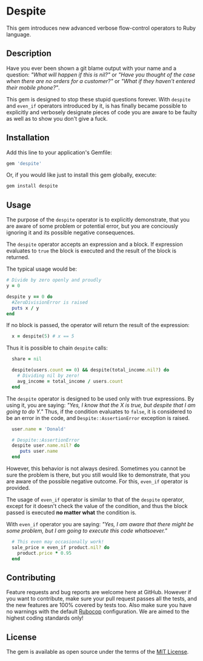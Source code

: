 # Despite

This gem introduces new advanced verbose flow-control operators to Ruby language.

## Description

Have you ever been shown a git blame output with your name and a question: _"What will happen if this is nil?"_ or _"Have you thought of the case when there are no orders for a customer?"_ or _"What if they haven't entered their mobile phone?"_.

This gem is designed to stop these stupid questions forever. With `despite` and `even_if` operators introduced by it, is has finally became possible to explicitly and verbosely designate pieces of code you are aware to be faulty as well as to show you don't give a fuck.

## Installation

Add this line to your application's Gemfile:

```ruby
gem 'despite'
```

Or, if you would like just to install this gem globally, execute:
```bash
gem install despite
```

## Usage
The purpose of the `despite` operator is to explicitly demonstrate, that you are aware of some problem or potential error, but you are conciously ignoring it and its possible negative consequences.

The `despite` operator accepts an expression and a block. If expression evaluates to `true` the block is executed and the result of the block is returned.

The typical usage would be:
```ruby
# Divide by zero openly and proudly
y = 0

despite y == 0 do
  #ZeroDivisionError is raised
  puts x / y
end
```

If no block is passed, the operator will return the result of the expression:

```ruby
  x = despite(5) # x == 5
```

Thus it is possible to chain `despite` calls:

```ruby
  share = nil

  despite(users.count == 0) && despite(total_income.nil?) do
    # Dividing nil by zero!
    avg_income = total_income / users.count
  end
```

The `despite` operator is designed to be used only with true expressions. By using it, you are saying: _"Yes, I know that the X is true, but despite that I am going to do Y."_ Thus, if the condition evaluates to `false`, it is considered to be an error in the code, and `Despite::AssertionError` exception is raised.

```ruby
  user.name = 'Donald'

  # Despite::AssertionError
  despite user.name.nil? do
     puts user.name
  end
```

However, this behavior is not always desired. Sometimes you cannot be sure the problem is there, but you still would like to demonstrate, that you are aware of the possible negative outcome. For this, `even_if` operator is provided.

The usage of `even_if` operator is similar to that of the `despite` operator, except for it doesn't check the value of the condition, and thus the block passed is executed __no matter what__ the condition is.

With `even_if` operator you are saying: _"Yes, I am aware that there might be some problem, but I am going to execute this code whatsoever."_

```ruby
  # This even may occasionally work!
  sale_price = even_if product.nil? do
    product.price * 0.95
  end
```

## Contributing

Feature requests and bug reports are welcome here at GitHub. However if you want to contribute, make sure your pull request passes all the tests, and the new features are 100% covered by tests too. Also make sure you have no warnings with the default [Rubocop](https://github.com/bbatsov/rubocop) configuration. We are aimed to the highest coding standards only!


## License

The gem is available as open source under the terms of the [MIT License](http://opensource.org/licenses/MIT).

